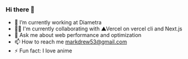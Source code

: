 ### Hi there 👋

<!--
**markozxuu/markozxuu** is a ✨ _special_ ✨ repository because its `README.md` (this file) appears on your GitHub profile.

Here are some ideas to get you started:

- 🔭 I’m currently working on ...
- 🌱 I’m currently learning ...
- 💻 I’m currently to collaborate on ...
- 🤔 I’m looking for help with ...
- 💬 Ask me about ...
- 📫 How to reach me: ...
- 😄 Pronouns: ...
- ⚡ Fun fact: ...
-->

- 🔭 I’m currently working at Diametra
- 👨‍💻 I'm currently collaborating with ▲Vercel on vercel cli and Next.js
- 💬 Ask me about web performance and optimization
- 📫 How to reach me markdrew53@gmail.com
- ⚡ Fun fact: I love anime
